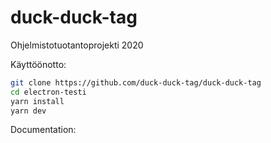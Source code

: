 # duck-duck-tag
Ohjelmistotuotantoprojekti 2020

Käyttöönotto:

```bash
git clone https://github.com/duck-duck-tag/duck-duck-tag
cd electron-testi
yarn install
yarn dev
```

Documentation:
